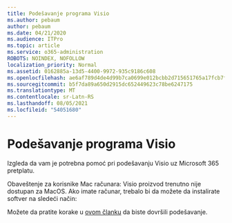 ```yaml
---
title: Podešavanje programa Visio
ms.author: pebaum
author: pebaum
ms.date: 04/21/2020
ms.audience: ITPro
ms.topic: article
ms.service: o365-administration
ROBOTS: NOINDEX, NOFOLLOW
localization_priority: Normal
ms.assetid: 0162885a-13d5-4400-9972-935c9186c608
ms.openlocfilehash: ae6af789d4de4d99b7ca0699e012bcbb2d715651765a17fcb7f16b91084acb04
ms.sourcegitcommit: b5f7da89a650d2915dc652449623c78be6247175
ms.translationtype: MT
ms.contentlocale: sr-Latn-RS
ms.lasthandoff: 08/05/2021
ms.locfileid: "54051680"
---
```

# <a name="setting-up-visio"></a>Podešavanje programa Visio

Izgleda da vam je potrebna pomoć pri podešavanju Visio uz Microsoft 365 pretplatu.
  
Obaveštenje za korisnike Mac računara: Visio proizvod trenutno nije dostupan za MacOS. Ako imate računar, trebalo bi da možete da instalirate softver na sledeći način:
  
Možete da pratite korake u [ovom članku](https://support.office.com/article/f98f21e3-aa02-4827-9167-ddab5b025710.aspx) da biste dovršili podešavanje. 
  

